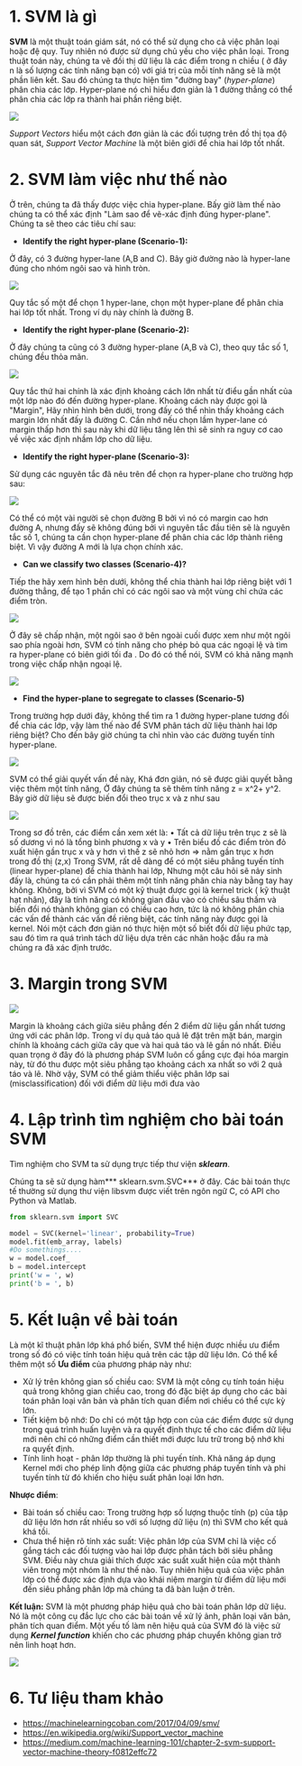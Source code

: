 # 1. SVM là gì

**SVM** là một thuật toán giám sát, nó có thể sử dụng cho cả việc phân loại hoặc đệ quy. Tuy nhiên nó được sử dụng chủ yếu cho việc phân loại. Trong thuật toán này, chúng ta vẽ đồi thị dữ liệu là các điểm trong n chiều ( ở đây n là số lượng các tính năng bạn có) với giá trị của mỗi tính năng sẽ là một phần liên kết. Sau đó chúng ta thực hiện tìm "đường bay" (*hyper-plane*) phân chia các lớp. Hyper-plane nó chỉ hiểu đơn giản là 1 đường thẳng có thể phân chia các lớp ra thành hai phần riêng biệt.

![](https://images.viblo.asia/1fc72f2a-17c9-40ec-b655-6c24f2412975.png)

*Support Vectors* hiểu một cách đơn giản là các đối tượng trên đồ thị tọa độ quan sát, *Support Vector Machine* là một biên giới để chia hai lớp tốt nhất.

# 2. SVM làm việc như thế nào

Ở trên, chúng ta đã thấy được việc chia hyper-plane. Bấy giờ làm thế nào chúng ta có thể xác định "Làm sao để vẽ-xác định đúng hyper-plane". Chúng ta sẽ theo các tiêu chí sau:

-	**Identify the right hyper-plane (Scenario-1):**

Ở đây, có 3 đường hyper-lane (A,B and C). Bây giờ đường nào là hyper-lane đúng cho nhóm ngôi sao và hình tròn.

![](https://images.viblo.asia/8ae5183f-f8bf-4321-9a25-22782348a2bd.png)

Quy tắc số một để chọn 1 hyper-lane, chọn một hyper-plane để phân chia hai lớp tốt nhất. Trong ví dụ này chính là đường B.

-	**Identify the right hyper-plane (Scenario-2):**

Ở đây chúng ta cũng có 3 đường hyper-plane (A,B và C), theo quy tắc số 1, chúng đều thỏa mãn.

![](https://images.viblo.asia/e0c60cec-5ea9-4dc1-94a9-07f5075dadb7.png)

Quy tắc thứ hai chính là xác định khoảng cách lớn nhất từ điểu gần nhất của một lớp nào đó đến đường hyper-plane. Khoảng cách này được gọi là "Margin", Hãy nhìn hình bên dưới, trong đấy có thể nhìn thấy khoảng cách margin lớn nhất đấy là đường C. Cần nhớ nếu chọn lầm hyper-lane có margin thấp hơn thì sau này khi dữ liệu tăng lên thì sẽ sinh ra nguy cơ cao về việc xác định nhầm lớp cho dữ liệu.

-	**Identify the right hyper-plane (Scenario-3):**

Sử dụng các nguyên tắc đã nêu trên để chọn ra hyper-plane cho trường hợp sau:

![](https://images.viblo.asia/b4e92b34-7c31-4dda-9373-0a0fd2e6fd4a.png)

Có thể có một vài người sẽ chọn đường B bởi vì nó có margin cao hơn đường A, nhưng đấy sẽ không đúng bởi vì nguyên tắc đầu tiên sẽ là nguyên tắc số 1, chúng ta cần chọn hyper-plane để phân chia các lớp thành riêng biệt. Vì vậy đường A mới là lựa chọn chính xác.

-	**Can we classify two classes (Scenario-4)?**

Tiếp the hãy xem hình bên dưới, không thể chia thành hai lớp riêng biệt với 1 đường thẳng, để tạo 1 phần chỉ có các ngôi sao và một vùng chỉ chứa các điểm tròn.

![](https://images.viblo.asia/dc1a03cb-9124-484d-8bbe-4eb071361a6a.png)

Ở đây sẽ chấp nhận, một ngôi sao ở bên ngoài cuối được xem như một ngôi sao phía ngoài hơn, SVM có tính năng cho phép bỏ qua các ngoại lệ và tìm ra hyper-plane có biên giới tối đa . Do đó có thể nói, SVM có khả năng mạnh trong việc chấp nhận ngoại lệ.

![](https://images.viblo.asia/aa8ee570-2678-4b2e-8d4c-4b3d2db2eaac.png)

-	**Find the hyper-plane to segregate to classes (Scenario-5)**

Trong trường hợp dưới đây, không thể tìm ra 1 đường hyper-plane tương đối để chia các lớp, vậy làm thế nào để SVM phân tách dữ liệu thành hai lớp riêng biệt? Cho đến bây giờ chúng ta chỉ nhìn vào các đường tuyến tính hyper-plane.

![](https://images.viblo.asia/a7b4d891-4111-464b-8de2-c5e9cff2ccff.png)

SVM có thể giải quyết vấn đề này, Khá đơn giản, nó sẽ được giải quyết bằng việc thêm một tính năng, Ở đây chúng ta sẽ thêm tính năng z = x^2+ y^2. Bây giờ dữ liệu sẽ được biến đổi theo trục x và z như sau

![](https://images.viblo.asia/d48c42f1-7388-401a-89ea-8dc833deec5e.png)

Trong sơ đồ trên, các điểm cần xem xét là:
•	Tất cả dữ liệu trên trục z sẽ là số dương vì nó là tổng bình phương x và y
•	Trên biểu đồ các điểm tròn đỏ xuất hiện gần trục x và y hơn vì thế z sẽ nhỏ hơn => nằm gần trục x hơn trong đồ thị (z,x)
Trong SVM, rất dễ dàng để có một siêu phẳng tuyến tính (linear hyper-plane) để chia thành hai lớp, Nhưng một câu hỏi sẽ nảy sinh đấy là, chúng ta có cần phải thêm một tính năng phân chia này bằng tay hay không. Không, bởi vì SVM có một kỹ thuật được gọi là kernel trick ( kỹ thuật hạt nhân), đây là tính năng có không gian đầu vào có chiều sâu thấm và biến đổi nó thành không gian có chiều cao hơn, tức là nó không phân chia các vấn đề thành các vấn đề riêng biệt, các tính năng này được gọi là kernel. Nói một cách đơn giản nó thực hiện một số biết đổi dữ liệu phức tạp, sau đó tìm ra quá trình tách dữ liệu dựa trên các nhãn hoặc đầu ra mà chúng ra đã xác định trước.


# 3. Margin trong SVM

![](https://images.viblo.asia/295b2785-62b2-4ff3-8cb7-c2e660f0c734.png)

Margin là khoảng cách giữa siêu phẳng đến 2 điểm dữ liệu gần nhất tương ứng với các phân lớp. Trong ví dụ quả táo quả lê đặt trên mặt bán, margin chính là khoảng cách giữa cây que và hai quả táo và lê gần nó nhất.
Điều quan trọng ở đây đó là phương pháp SVM luôn cố gắng cực đại hóa margin này, từ đó thu được một siêu phẳng tạo khoảng cách xa nhất so với 2 quả táo và lê. Nhờ vậy, SVM có thể giảm thiểu việc phân lớp sai (misclassification) đối với điểm dữ liệu mới đưa vào


# 4. Lập trình tìm nghiệm cho bài toán SVM

Tìm nghiệm cho SVM ta sử dụng trực tiếp thư viện ***sklearn***.

Chúng ta sẽ sử dụng hàm*** sklearn.svm.SVC*** ở đây. Các bài toán thực tế thường sử dụng thư viện libsvm được viết trên ngôn ngữ C, có API cho Python và Matlab.

```python
from sklearn.svm import SVC

model = SVC(kernel='linear', probability=True)
model.fit(emb_array, labels)
#Do somethings....
w = model.coef_
b = model.intercept
print('w = ', w)
print('b = ', b)
```


# 5. Kết luận về bài toán

Là một kĩ thuật phân lớp khá phổ biến, SVM thể hiện được nhiều ưu điểm trong số đó có việc tính toán hiệu quả trên các tập dữ liệu lớn. Có thể kể thêm một số **Ưu điểm** của phương pháp này như:
-	Xử lý trên không gian số chiều cao: SVM là một công cụ tính toán hiệu quả trong không gian chiều cao, trong đó đặc biệt áp dụng cho các bài toán phân loại văn bản và phân tích quan điểm nơi chiều có thể cực kỳ lớn.
-	Tiết kiệm bộ nhớ: Do chỉ có một tập hợp con của các điểm được sử dụng trong quá trình huấn luyện và ra quyết định thực tế cho các điểm dữ liệu mới nên chỉ có những điểm cần thiết mới được lưu trữ trong bộ nhớ khi ra quyết định.
-	Tính linh hoạt - phân lớp thường là phi tuyến tính. Khả năng áp dụng Kernel mới cho phép linh động giữa các phương pháp tuyến tính và phi tuyến tính từ đó khiến cho hiệu suất phân loại lớn hơn.


**Nhược điểm**:
-	Bài toán số chiều cao: Trong trường hợp số lượng thuộc tính (p) của tập dữ liệu lớn hơn rất nhiều so với số lượng dữ liệu (n) thì SVM cho kết quả khá tồi.
-	Chưa thể hiện rõ tính xác suất: Việc phân lớp của SVM chỉ là việc cố gắng tách các đối tượng vào hai lớp được phân tách bởi siêu phẳng SVM. Điều này chưa giải thích được xác suất xuất hiện của một thành viên trong một nhóm là như thế nào. Tuy nhiên hiệu quả của việc phân lớp có thể được xác định dựa vào khái niệm margin từ điểm dữ liệu mới đến siêu phẳng phân lớp mà chúng ta đã bàn luận ở trên.


**Kết luận:**
SVM là một phương pháp hiệu quả cho bài toán phân lớp dữ liệu. Nó là một công cụ đắc lực cho các bài toán về xử lý ảnh, phân loại văn bản, phân tích quan điểm. Một yếu tố làm nên hiệu quả của SVM đó là việc sử dụng ***Kernel function*** khiến cho các phương pháp chuyển không gian trở nên linh hoạt hơn.

![](https://images.viblo.asia/bb8bb410-1258-4816-86ae-95c6df8d8f5a.png)


# 6. Tư liệu tham khảo

- https://machinelearningcoban.com/2017/04/09/smv/
- https://en.wikipedia.org/wiki/Support_vector_machine
- https://medium.com/machine-learning-101/chapter-2-svm-support-vector-machine-theory-f0812effc72
